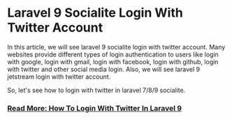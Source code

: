 # Laravel 9 Socialite Login With Twitter Account

In this article, we will see laravel 9 socialite login with twitter account. Many websites provide different types of login authentication to users like login with google, login with gmail, login with facebook, login with github, login with twitter and other social media login. Also, we will see laravel 9 jetstream login with twitter account.

So, let's see how to login with twitter in laravel 7/8/9 socialite.

### [Read More: How To Login With Twitter In Laravel 9](https://websolutionstuff.com/post/laravel-9-socialite-login-with-twitter-account)
